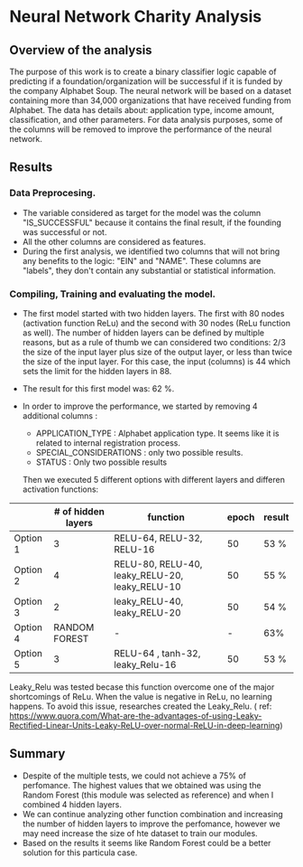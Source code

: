 # Neural Network Charity Analysis

## Overview of the analysis
The purpose of this work is to create a binary classifier logic capable of predicting if a foundation/organization will be successful if it is funded by the company Alphabet Soup.
The neural network will be based on a dataset containing more than 34,000 organizations that have received funding from Alphabet. The data has details about: application type, income amount, classification, and other parameters. For data analysis purposes, some of the columns will be removed to improve the performance of the neural network. 

## Results

### Data Preprocesing.
- The variable considered as target for the model was the column "IS_SUCCESSFUL"  because it contains the final result, if the founding was successful or not. 
- All the other columns are considered as features.
- During the first analysis, we identified two columns that will not bring any benefits to the logic: "EIN" and "NAME". These columns are "labels", they don't contain any substantial or statistical information.


### Compiling, Training and evaluating the model.
- The first model started with two hidden layers. The first with 80 nodes (activation function ReLu) and the second with 30 nodes (ReLu function as well). The number of hidden layers can be defined by multiple reasons, but as a rule of thumb we can considered two conditions: 2/3 the size of the input layer plus size of the output layer, or less than twice the size of the input layer. For this case, the input (columns) is 44 which sets the limit for the hidden layers in 88. 
- The result for this first model was: 62 %.
- In order to improve the performance, we started by removing 4 additional columns : 
  * APPLICATION_TYPE : Alphabet application type. It seems like it is related to internal registration process.  
  * SPECIAL_CONSIDERATIONS : only two possible results.
  * STATUS :  Only two possible results
  
  Then we executed 5 different options with different layers and differen activation functions: 


|          |   # of hidden layers   |              function                          |    epoch   |   result   |      
|----------|------------------------|------------------------------------------------|------------|------------|
| Option 1 |            3           |      RELU-64, RELU-32, RELU-16                 |     50     |    53 %    |   
| Option 2 |            4           | RELU-80, RELU-40, leaky_RELU-20, leaky_RELU-10 |     50     |    55 %    |             
| Option 3 |            2           |      leaky_RELU-40, leaky_RELU-20              |     50     |    54 %    |       
| Option 4 |      RANDOM FOREST     |                 -                              |     -      |    63%     |
| Option 5 |            3           |      RELU-64 , tanh-32, leaky_Relu-16          |     50     |    53 %    |  

Leaky_Relu was tested becase this function overcome one of the major shortcomings of ReLu. When the value is negative in ReLu, no learning happens. To avoid this issue, researches created the Leaky_Relu. ( ref: https://www.quora.com/What-are-the-advantages-of-using-Leaky-Rectified-Linear-Units-Leaky-ReLU-over-normal-ReLU-in-deep-learning)

## Summary 
- Despite of the multiple tests, we could not achieve a 75% of perfomance.  The highest values that we obtained was using the Random Forest (this module was selected as reference) and when I combined 4 hidden layers. 
- We can continue analyzing other function combination and increasing the number of hidden layers to improve the perfomance, however we may need increase the size of hte dataset to train our modules. 
- Based on the results it seems like Random Forest could be a better solution for this particula case.
